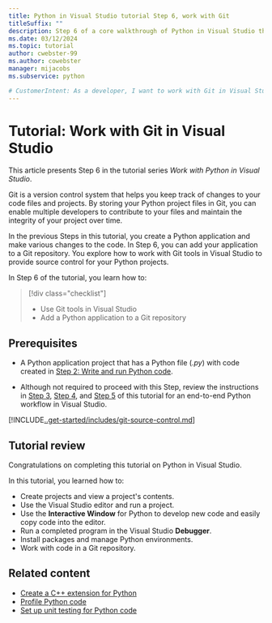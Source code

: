 ```yaml
---
title: Python in Visual Studio tutorial Step 6, work with Git
titleSuffix: ""
description: Step 6 of a core walkthrough of Python in Visual Studio that demonstrates features for working with Git in Visual Studio.
ms.date: 03/12/2024
ms.topic: tutorial
author: cwebster-99
ms.author: cowebster
manager: mijacobs
ms.subservice: python

# CustomerIntent: As a developer, I want to work with Git in Visual Studio so I can manage my Python files with source control.
---
```


# Tutorial: Work with Git in Visual Studio

This article presents Step 6 in the tutorial series _Work with Python in Visual Studio_.

Git is a version control system that helps you keep track of changes to your code files and projects. By storing your Python project files in Git, you can enable multiple developers to contribute to your files and maintain the integrity of your project over time.

In the previous Steps in this tutorial, you create a Python application and make various changes to the code. In Step 6, you can add your application to a Git repository. You explore how to work with Git tools in Visual Studio to provide source control for your Python projects.

In Step 6 of the tutorial, you learn how to:

> [!div class="checklist"]
> - Use Git tools in Visual Studio
> - Add a Python application to a Git repository

## Prerequisites

- A Python application project that has a Python file (_.py_) with code created in [Step 2: Write and run Python code](tutorial-working-with-python-in-visual-studio-step-02-writing-code.md).

- Although not required to proceed with this Step, review the instructions in [Step 3](tutorial-working-with-python-in-visual-studio-step-03-interactive-repl.md), [Step 4](tutorial-working-with-python-in-visual-studio-step-04-debugging.md), and [Step 5](tutorial-working-with-python-in-visual-studio-step-05-installing-packages.md) of this tutorial for an end-to-end Python workflow in Visual Studio.

[!INCLUDE[..get-started/includes/git-source-control.md](../get-started/includes/git-source-control.md)]

## Tutorial review

Congratulations on completing this tutorial on Python in Visual Studio.

In this tutorial, you learned how to:

- Create projects and view a project's contents.
- Use the Visual Studio editor and run a project.
- Use the **Interactive Window** for Python to develop new code and easily copy code into the editor.
- Run a completed program in the Visual Studio **Debugger**.
- Install packages and manage Python environments.
- Work with code in a Git repository.

## Related content

- [Create a C++ extension for Python](working-with-c-cpp-python-in-visual-studio.md)
- [Profile Python code](profiling-python-code-in-visual-studio.md)
- [Set up unit testing for Python code](unit-testing-python-in-visual-studio.md)
